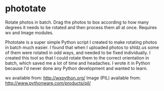 phototate
=========

Rotate photos in batch. Drag the photos to box according to how many degrees it needs to be rotated and then process them all at once. Requires wx and Image modules.

Phototate is a super simple Python script I created to make rotating photos in batch much easier. I found that when I uploaded photos to shldz.us some of them were rotated in odd ways, and needed to be fixed individually. I created this tool so that I could rotate them to the correct orientation in batch, which saved me a lot of time and headaches. I wrote it in Python because I'd never done any Python development and wanted to learn.

wx available from: http://wxpython.org/
Image (PIL) available from: http://www.pythonware.com/products/pil/
